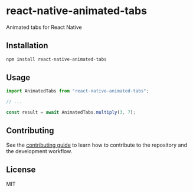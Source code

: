 # react-native-animated-tabs

Animated tabs for React Native

## Installation

```sh
npm install react-native-animated-tabs
```

## Usage

```js
import AnimatedTabs from "react-native-animated-tabs";

// ...

const result = await AnimatedTabs.multiply(3, 7);
```

## Contributing

See the [contributing guide](CONTRIBUTING.md) to learn how to contribute to the repository and the development workflow.

## License

MIT
